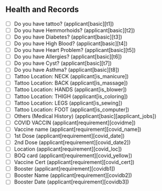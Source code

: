 ## Health and Records
- [ ] Do you have tattoo? (applicant[basic][t1])
- [ ] Do you have Hemmorhoids? (applicant[basic][t2])
- [ ] Do you have Diabetes? (applicant[basic][t3])
- [ ] Do you have High Blood? (applicant[basic][t4])
- [ ] Do you have Heart Problem? (applicant[basic][t5])
- [ ] Do you have Allergies? (applicant[basic][t6])
- [ ] Do you have Cyst? (applicant[basic][t7])
- [ ] Do you have Asthma? (applicant[basic][t8])
- [ ] Tattoo Location: NECK (applicant[is_manicure])
- [ ] Tattoo Location: BACK (applicant[is_massage])
- [ ] Tattoo Location: HANDS (applicant[is_blower])
- [ ] Tattoo Location: THIGH (applicant[is_coloring])
- [ ] Tattoo Location: LEGS (applicant[is_sewing])
- [ ] Tattoo Location: FOOT (applicant[is_computer])
- [ ] Others (Medical History) (applicant[basic][applicant_jobs])
- [ ] COVID VACCIN (applicant[requirement][covidme])
- [ ] Vaccine name (applicant[requirement][covid_name])
- [ ] 1st Dose (applicant[requirement][covid_date])
- [ ] 2nd Dose (applicant[requirement][covid_date2])
- [ ] Location (applicant[requirement][covid_loc])
- [ ] BOQ card (applicant[requirement][covid_yellow])
- [ ] Vaccine Cert (applicant[requirement][covid_cert])
- [ ] Booster (applicant[requirement][covidb1])
- [ ] Booster Name (applicant[requirement][covidb2])
- [ ] Booster Date (applicant[requirement][covidb3])
